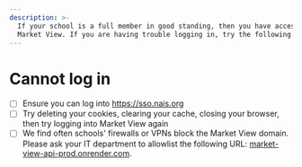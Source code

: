 ```yaml
---
description: >-
  If your school is a full member in good standing, then you have access to
  Market View. If you are having trouble logging in, try the following:
---
```


# Cannot log in

* [ ] Ensure you can log into https://sso.nais.org
* [ ] Try deleting your cookies, clearing your cache, closing your browser, then try logging into Market View again
* [ ] We find often schools' firewalls or VPNs block the Market View domain. Please ask your IT department to allowlist the following URL: [market-view-api-prod.onrender.com](http://market-view-api-prod.onrender.com/).&#x20;
